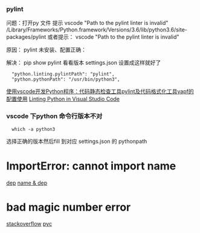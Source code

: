 ### pylint 

问题：打开py 文件 提示
vscode "Path to the pylint linter is invalid" 
/Library/Frameworks/Python.framework/Versions/3.6/lib/python3.6/site-packages/pylint
或者提示：
vscode "Path to the pylint linter is invalid"

原因：
pylint 未安装、配置正确：

解决：
pip show pylint 看看版本
settings.json  设置成这样就好了

```
  "python.linting.pylintPath": "pylint",
  "python.pythonPath": "/usr/bin/python3",
```

[使用vscode开发Python程序：代码静态检查工具pylint及代码格式化工具yapf的配置使用](https://blog.csdn.net/sunxb10/article/details/80984243)
[Linting Python in Visual Studio Code](https://code.visualstudio.com/docs/python/linting)


### vscode 下python 命令行版本不对

```
  which -a python3
```
选择正确的版本然后fill 到对应 settings.json 的 pythonpath

# ImportError: cannot import name
  [dep](https://segmentfault.com/a/1190000010600365)
  [name & dep](https://blog.csdn.net/m0_37561765/article/details/78714603)

# bad magic number error
  [stackoverflow](https://stackoverflow.com/questions/514371/whats-the-bad-magic-number-error)
  [pyc](https://blog.csdn.net/kmust20093211/article/details/41649929)

  

